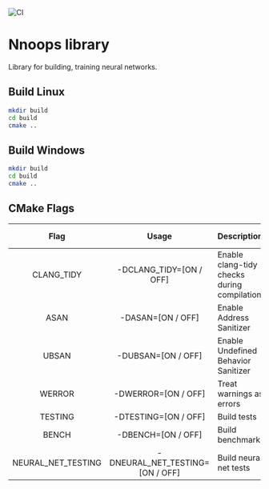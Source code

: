 ![CI](https://github.com/Mr-Leshiy/nnoops-lib/workflows/CI/badge.svg)

# Nnoops library
Library for building, training neural networks.

## Build Linux
```sh
mkdir build
cd build
cmake ..
```
## Build Windows
```sh
mkdir build
cd build
cmake ..
```
## CMake Flags

|     Flag   | Usage | Description | Default value |
| :---: | :---: | :--- | :---: |
| CLANG_TIDY | -DCLANG_TIDY=[ON / OFF] | Enable clang-tidy checks during compilation | <font style="color: red">OFF</font> |
| ASAN | -DASAN=[ON / OFF] | Enable Address Sanitizer | <font style="color: red">OFF</font> |
| UBSAN | -DUBSAN=[ON / OFF] | Enable Undefined Behavior Sanitizer | <font style="color: red">OFF</font> |
| WERROR | -DWERROR=[ON / OFF] | Treat warnings as errors | <font style="color: green">ON</font> |
| TESTING | -DTESTING=[ON / OFF] | Build tests | <font style="color: green">ON</font> |
| BENCH | -DBENCH=[ON / OFF] | Build benchmarks | <font style="color: red">OFF</font> |
| NEURAL_NET_TESTING | -DNEURAL_NET_TESTING=[ON / OFF] | Build neural net tests | <font style="color: green">ON</font> |